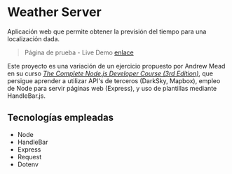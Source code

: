 # Weather Server

Aplicación web que permite obtener la previsión del tiempo para una localización dada.

> Página de prueba - Live Demo [enlace](http://bit.ly/2VM228s 'https://nodeweatherserver.herokuapp.com/')

Este proyecto es una variación de un ejercicio propuesto por Andrew Mead en su curso _[The Complete Node.js Developer Course (3rd Edition)](http://bit.ly/2v6OsRm)_, que persigue aprender a utilizar API's de terceros (DarkSky, Mapbox), empleo de Node para servir páginas web (Express), y uso de plantillas mediante HandleBar.js.

## Tecnologías empleadas

- Node
- HandleBar
- Express
- Request
- Dotenv

